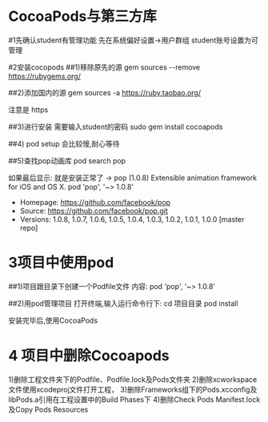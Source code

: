 # CocoaPods与第三方库

#1先确认student有管理功能
先在系统偏好设置->用户群组
student账号设置为可管理

#2安装cocopods
##1)移除原先的源
gem sources --remove https://rubygems.org/

##2)添加国内的源
gem sources -a https://ruby.taobao.org/

注意是 https

##3)进行安装 需要输入student的密码
sudo gem install cocoapods

##4)
pod setup
会比较慢,耐心等待

##5)查找pop动画库
pod search pop


如果最后显示: 就是安装正常了
-> pop (1.0.8)
   Extensible animation framework for iOS and OS X.
   pod 'pop', '~> 1.0.8'
   - Homepage: https://github.com/facebook/pop
   - Source:   https://github.com/facebook/pop.git
   - Versions: 1.0.8, 1.0.7, 1.0.6, 1.0.5, 1.0.4, 1.0.3, 1.0.2, 1.0.1, 1.0.0 [master repo]

# 3项目中使用pod
##1)项目跟目录下创建一个Podfile文件
内容:
pod 'pop', '~> 1.0.8'

##2)用pod管理项目
打开终端,输入运行命令行下:
cd 项目目录 
pod install

安装完毕后,使用CocoaPods
  
  
# 4 项目中删除Cocoapods
1)删除工程文件夹下的Podfile、Podfile.lock及Pods文件夹
2)删除xcworkspace文件使用xcodeproj文件打开工程，
3)删除Frameworks组下的Pods.xcconfig及libPods.a引用在工程设置中的Build Phases下
4)删除Check Pods Manifest.lock及Copy Pods Resources
